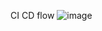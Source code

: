 CI CD flow
![image](https://github.com/user-attachments/assets/c9dba016-9010-4fab-a96c-9c543a0cec2e)
